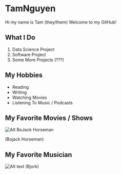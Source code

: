 # TamNguyen

Hi my name is Tam (they/them) 
Welcome to my GitHub! 


## What I Do
1. Data Science Project
2. Software Project
3. Some More Projects (???)


## My Hobbies 
+ Reading
+ Writing
+ Watching Movies 
+ Listening To Music / Podcasts



## My Favorite Movies / Shows  
![Alt BoJack Horseman](https://external-preview.redd.it/reversed-a-better-way-bojack-horseman-could-have-ended-v0-UomvybsBMJXKu21M_z7m_fRxIwRjz0qMFJWoXVBdFKs.jpg?auto=webp&s=85f0f698cc1846a2896744906a44c91eedd7e48e)

   (Bojack Horseman)


## My Favorite Musician 
![Alt text](https://i.scdn.co/image/ab67616d0000b2730bd598408bc507d070b7ba4c)
      (Bjork)

















